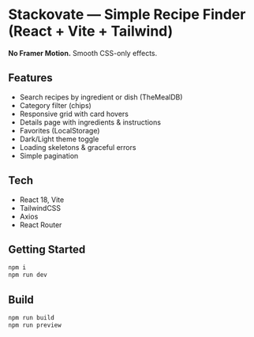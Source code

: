 # Stackovate — Simple Recipe Finder (React + Vite + Tailwind)
**No Framer Motion.** Smooth CSS-only effects.

## Features
- Search recipes by ingredient or dish (TheMealDB)
- Category filter (chips)
- Responsive grid with card hovers
- Details page with ingredients & instructions
- Favorites (LocalStorage)
- Dark/Light theme toggle
- Loading skeletons & graceful errors
- Simple pagination

## Tech
- React 18, Vite
- TailwindCSS
- Axios
- React Router

## Getting Started
```bash
npm i
npm run dev
```

## Build
```bash
npm run build
npm run preview
```
